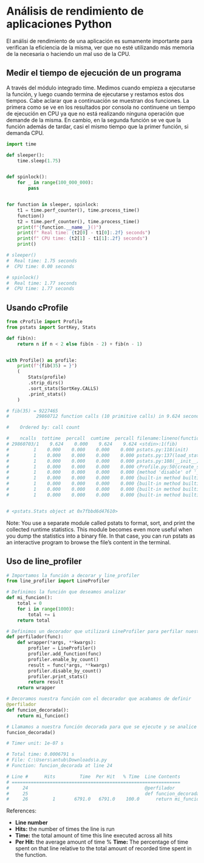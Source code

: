 # **Análisis de rendimiento de aplicaciones Python**
El análisi de rendimiento de una aplicación es sumamente importante para verifican la eficiencia de la misma, ver que no esté utilizando más memoria de la necesaria o haciendo un mal uso de la CPU.

## **Medir el tiempo de ejecución de un programa**
A través del módulo integrado time. Medimos cuando empieza a ejecutarse la función, y luego cuando termina de ejecutarse y restamos estos dos tiempos. Cabe aclarar que a continuación se muestran dos funciones. La primera como se ve en los resultados por consola no continuene un tiempo de ejecución en CPU ya que no está realizando ninguna operación que demande de la misma. En cambio, en la segunda función se ve que la función además de tardar, casi el mismo tiempo que la primer función, si demanda CPU.
```python
import time

def sleeper():
    time.sleep(1.75)


def spinlock():
    for _ in range(100_000_000):
        pass


for function in sleeper, spinlock:
    t1 = time.perf_counter(), time.process_time()
    function()
    t2 = time.perf_counter(), time.process_time()
    print(f"{function.__name__}()")
    print(f" Real time: {t2[0] - t1[0]:.2f} seconds")
    print(f" CPU time: {t2[1] - t1[1]:.2f} seconds")
    print()

# sleeper()
#  Real time: 1.75 seconds
#  CPU time: 0.00 seconds

# spinlock()
#  Real time: 1.77 seconds
#  CPU time: 1.77 seconds
```

## **Usando cProfile**
```python
from cProfile import Profile
from pstats import SortKey, Stats

def fib(n):
    return n if n < 2 else fib(n - 2) + fib(n - 1)


with Profile() as profile:
    print(f"{fib(35) = }")
    (
        Stats(profile)
        .strip_dirs()
        .sort_stats(SortKey.CALLS)
        .print_stats()
    )

# fib(35) = 9227465
#          29860712 function calls (10 primitive calls) in 9.624 seconds

#    Ordered by: call count

#    ncalls  tottime  percall  cumtime  percall filename:lineno(function)
# 29860703/1    9.624    0.000    9.624    9.624 <stdin>:1(fib)
#         1    0.000    0.000    0.000    0.000 pstats.py:118(init)
#         1    0.000    0.000    0.000    0.000 pstats.py:137(load_stats)
#         1    0.000    0.000    0.000    0.000 pstats.py:108(__init__)
#         1    0.000    0.000    0.000    0.000 cProfile.py:50(create_stats)
#         1    0.000    0.000    0.000    0.000 {method 'disable' of '_lsprof.Profiler' objects}
#         1    0.000    0.000    0.000    0.000 {built-in method builtins.hasattr}
#         1    0.000    0.000    0.000    0.000 {built-in method builtins.isinstance}
#         1    0.000    0.000    0.000    0.000 {built-in method builtins.len}
#         1    0.000    0.000    0.000    0.000 {built-in method builtins.print}


# <pstats.Stats object at 0x7fbbd6d47610>
```
Note: You use a separate module called pstats to format, sort, and print the collected runtime statistics. This module becomes even more useful when you dump the statistics into a binary file. In that case, you can run pstats as an interactive program to browse the file’s content in the terminal.

## **Uso de line_profiler**
```python
# Importamos la función a decorar y line_profiler
from line_profiler import LineProfiler

# Definimos la función que deseamos analizar
def mi_funcion():
    total = 0
    for i in range(1000):
        total += i
    return total

# Definimos un decorador que utilizará LineProfiler para perfilar nuestra función
def perfilador(func):
    def wrapper(*args, **kwargs):
        profiler = LineProfiler()
        profiler.add_function(func)
        profiler.enable_by_count()
        result = func(*args, **kwargs)
        profiler.disable_by_count()
        profiler.print_stats()
        return result
    return wrapper

# Decoramos nuestra función con el decorador que acabamos de definir
@perfilador
def funcion_decorada():
    return mi_funcion()

# Llamamos a nuestra función decorada para que se ejecute y se analice su rendimiento
funcion_decorada()

# Timer unit: 1e-07 s

# Total time: 0.0006791 s
# File: C:\Users\antub\Downloads\a.py
# Function: funcion_decorada at line 24

# Line #      Hits         Time  Per Hit   % Time  Line Contents
# ==============================================================
#     24                                           @perfilador
#     25                                           def funcion_decorada():
#     26         1       6791.0   6791.0    100.0      return mi_funcion()
```
References:
* **Line number**
* **Hits:** the number of times the line is run
* **Time:** the total amount of time this line executed across all hits
* **Per Hit:** the average amount of time
% **Time:** The percentage of time spent on that line relative to the total amount of recorded time spent in the function.

